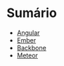 # Sumário

* [Angular](angular.md)
* [Ember](ember.md)
* [Backbone](backbone.md)
* [Meteor](meteor.md)
